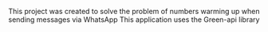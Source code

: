 This project was created to solve the problem of numbers warming up when sending messages via WhatsApp
This application uses the Green-api library

